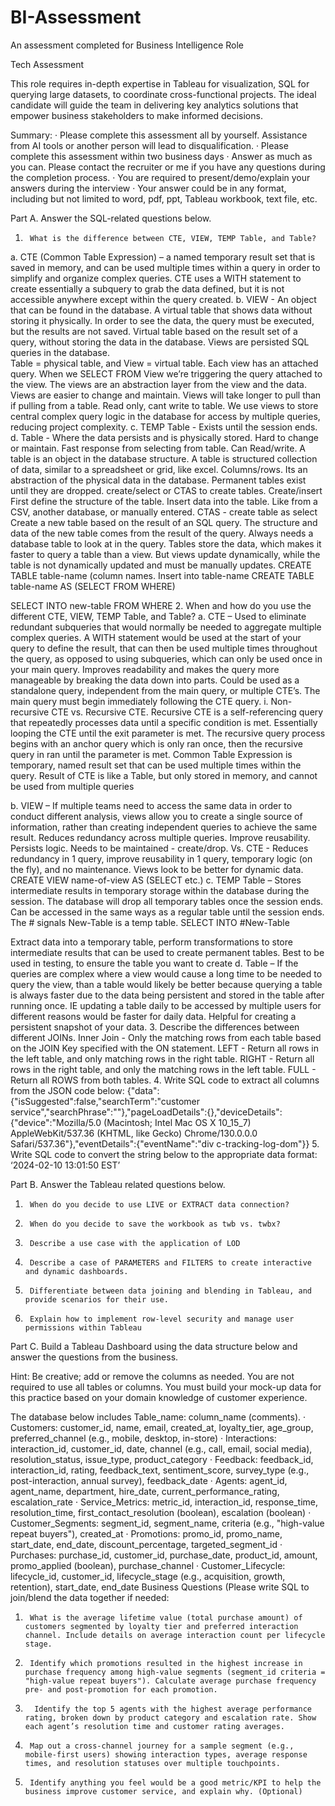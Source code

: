 # BI-Assessment
An assessment completed for Business Intelligence Role


Tech Assessment
 
This role requires in-depth expertise in Tableau for visualization, SQL for querying large datasets, to coordinate cross-functional projects. The ideal candidate will guide the team in delivering key analytics solutions that empower business stakeholders to make informed decisions.
 
Summary:
·         Please complete this assessment all by yourself. Assistance from AI tools or another person will lead to disqualification.
·         Please complete this assessment within two business days
·         Answer as much as you can. Please contact the recruiter or me if you have any questions during the completion process.
·         You are required to present/demo/explain your answers during the interview
·         Your answer could be in any format, including but not limited to word, pdf, ppt, Tableau workbook, text file, etc.
 
Part A. Answer the SQL-related questions below.
1.      What is the difference between CTE, VIEW, TEMP Table, and Table?
a.      CTE (Common Table Expression) – a named temporary result set that is saved in memory, and can be used multiple times within a query in order to simplify and organize complex queries.  CTE uses a WITH statement to create essentially a subquery to grab the data defined, but it is not accessible anywhere except within the query created.
b.      VIEW - An object that can be found in the database.  A virtual table that shows data without storing it physically.  In order to see the data, the query must be executed, but the results are not saved.  Virtual table based on the result set of a query, without storing the data in the database.  Views are persisted SQL queries in the database.  
Table = physical table, and View = virtual table.
Each view has an attached query.  When we SELECT FROM View we’re triggering the query attached to the view.  The views are an abstraction layer from the view and the data.
Views are easier to change and maintain.
Views will take longer to pull than if pulling from a table.  Read only, cant write to table.
We use views to store central complex query logic in the database for access by multiple queries, reducing project complexity.
c.       TEMP Table - Exists until the session ends.
d.      Table - Where the data persists and is physically stored.  Hard to change or maintain.  Fast response from selecting from table.  Can Read/write.
A table is an object in the database structure.  A table is structured collection of data, similar to a spreadsheet or grid, like excel.  Columns/rows.  Its an abstraction of the physical data in the database.
Permanent tables exist until they are dropped.
create/select or CTAS to create tables.
Create/insert
First define the structure of the table.
Insert data into the table. Like from a CSV, another database, or manually entered.
CTAS - create table as select
Create a new table based on the result of an SQL query.
The structure and data of the new table comes from the result of the query. Always needs a database table to look at in the query.
Tables store the data, which makes it faster to query a table than a view.  But views update dynamically, while the table is not dynamically updated and must be manually updates.
CREATE TABLE table-name
(column names.
Insert into table-name
CREATE TABLE table-name AS
(SELECT FROM WHERE)


SELECT INTO new-table
FROM WHERE
2.      When and how do you use the different CTE, VIEW, TEMP Table, and Table?
a.      CTE – Used to eliminate redundant subqueries that would normally be needed to aggregate multiple complex queries.  A WITH statement would be used at the start of your query to define the result, that can then be used multiple times throughout the query, as opposed to using subqueries, which can only be used once in your main query.  Improves readability and makes the query more manageable by breaking the data down into parts.  Could be used as a standalone query, independent from the main query, or multiple CTE’s.  The main query must begin immediately following the CTE query.
                                                              i.      Non-recursive CTE vs. Recursive CTE.  Recursive CTE is a self-referencing query that repeatedly processes data until a specific condition is met.  Essentially looping the CTE until the exit parameter is met.  The recursive query process begins with an anchor query which is only ran once, then the recursive query in ran until the parameter is met.
Common Table Expression is temporary, named result set that can be used multiple times within the query.  Result of CTE is like a Table, but only stored in memory, and cannot be used from multiple queries

b.      VIEW – If multiple teams need to access the same data in order to conduct different analysis, views allow you to create a single source of information, rather than creating independent queries to achieve the same result.  Reduces redundancy across multiple queries.  Improve reusability.  Persists logic.  Needs to be maintained - create/drop.
	Vs. CTE - Reduces redundancy in 1 query, improve reusability in 1 query, temporary logic (on the fly), and no maintenance.
Views look to be better for dynamic data.
CREATE VIEW name-of-view AS (SELECT etc.)
c.       TEMP Table – Stores intermediate results in temporary storage within the database during the session.  The database will drop all temporary tables once the session ends.  Can be accessed in the same ways as a regular table until the session ends.  
The # signals New-Table is a temp table.
SELECT
INTO #New-Table

Extract data into a temporary table, perform transformations to store intermediate results that can be used to create permanent tables.  Best to be used in testing, to ensure the table you want to create 
d.      Table – If the queries are complex where a view would cause a long time to be needed to query the view, than a table would likely be better because querying a table is always faster due to the data being persistent and stored in the table after running once.  IE updating a table daily to be accessed by multiple users for different reasons would be faster for daily data.
	Helpful for creating a persistent snapshot of your data.
3.      Describe the differences between different JOINs.
Inner Join - Only the matching rows from each table based on the JOIN Key specified with the ON statement.
LEFT - Return all rows in the left table, and only matching rows in the right table.
RIGHT - Return all rows in the right table, and only the matching rows in the left table.
FULL - Return all ROWS from both tables. 
4.      Write SQL code to extract all columns from the JSON code below:
{"data":{"isSuggested":false,"searchTerm":"customer service","searchPhrase":""},"pageLoadDetails":{},"deviceDetails":{"device":"Mozilla/5.0 (Macintosh; Intel Mac OS X 10_15_7) AppleWebKit/537.36 (KHTML, like Gecko) Chrome/130.0.0.0 Safari/537.36"},"eventDetails":{"eventName":"div c-tracking-log-dom"}}
5.      Write SQL code to convert the string below to the appropriate data format:
‘2024-02-10 13:01:50 EST’
 
 
Part B. Answer the Tableau related questions below.
1.      When do you decide to use LIVE or EXTRACT data connection?
2.      When do you decide to save the workbook as twb vs. twbx?
3.      Describe a use case with the application of LOD
4.      Describe a case of PARAMETERS and FILTERS to create interactive and dynamic dashboards.
5.      Differentiate between data joining and blending in Tableau, and provide scenarios for their use.
6.      Explain how to implement row-level security and manage user permissions within Tableau
 
 
 
Part C. Build a Tableau Dashboard using the data structure below and answer the questions from the business.
 
Hint: Be creative; add or remove the columns as needed.  You are not required to use all tables or columns. You must build your mock-up data for this practice based on your domain knowledge of customer experience. 
 
The database below includes Table_name: column_name (comments).
·         Customers: customer_id, name, email, created_at, loyalty_tier, age_group, preferred_channel (e.g., mobile, desktop, in-store)
·         Interactions: interaction_id, customer_id, date, channel (e.g., call, email, social media), resolution_status, issue_type, product_category
·         Feedback: feedback_id, interaction_id, rating, feedback_text, sentiment_score, survey_type (e.g., post-interaction, annual survey), feedback_date
·         Agents: agent_id, agent_name, department, hire_date, current_performance_rating, escalation_rate
·         Service_Metrics: metric_id, interaction_id, response_time, resolution_time, first_contact_resolution (boolean), escalation (boolean)
·         Customer_Segments: segment_id, segment_name, criteria (e.g., "high-value repeat buyers"), created_at
·         Promotions: promo_id, promo_name, start_date, end_date, discount_percentage, targeted_segment_id
·         Purchases: purchase_id, customer_id, purchase_date, product_id, amount, promo_applied (boolean), purchase_channel
·         Customer_Lifecycle: lifecycle_id, customer_id, lifecycle_stage (e.g., acquisition, growth, retention), start_date, end_date
Business Questions (Please write SQL to join/blend the data together if needed:
 
1.      What is the average lifetime value (total purchase amount) of customers segmented by loyalty tier and preferred interaction channel. Include details on average interaction count per lifecycle stage.
2.      Identify which promotions resulted in the highest increase in purchase frequency among high-value segments (segment_id criteria = "high-value repeat buyers"). Calculate average purchase frequency pre- and post-promotion for each promotion.
3.       Identify the top 5 agents with the highest average performance rating, broken down by product category and escalation rate. Show each agent’s resolution time and customer rating averages.
4.      Map out a cross-channel journey for a sample segment (e.g., mobile-first users) showing interaction types, average response times, and resolution statuses over multiple touchpoints.
5.      Identify anything you feel would be a good metric/KPI to help the business improve customer service, and explain why. (Optional)
